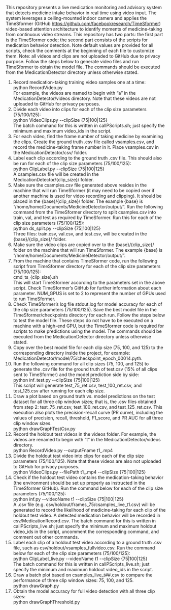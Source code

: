 This repository presents a live medication monitoring and advisory system that detects medicine intake behavior in real time using video input. The system leverages a ceiling-mounted indoor camera and applies the TimeSformer (GitHub https://github.com/facebookresearch/TimeSformer) video-based attention architecture to identify moments of medicine-taking from continuous video streams.
This repository has two parts: the first part is the TimeSformer code; the second part consists of the scripts for medication behavior detection. Note default values are provided for all scripts, check the comments at the beginning of each file to customize them.
Note: all videos and clips are not uploaded to GitHub due to privacy purpose.
Follow the steps below to generate video files and run TimeSformer to obtain the model file. The commands should be executed from the MedicationDetector directory unless otherwise stated.
1. Record medication-taking training video samples one at a time:  
	python RecordVideo.py  
For example, the videos are named to begin with “a” in the MedicationDetector/videos directory. Note that these videos are not uploaded to GitHub for privacy purposes.
2. Divide each video into clips for each of the clip size parameters (75/100/125):  
	python VideoClips.py --clipSize {75|100|125}  
The batch command for this is written in callPScripts.sh; just specify the minimum and maximum video_ids in the script.
3. For each video, find the frame number of taking medicine by examining the clips. Create the ground truth .csv file called vsamples.csv, and record the medicine-taking frame number in it. Place vsamples.csv in the MedicationDetector/csv/ folder.
4. Label each clip according to the ground truth .csv file. This should also be run for each of the clip size parameters (75/100/125):  
	python ClipLabel.py --clipSize {75|100|125}  
A csamples.csv file will be created in the MedicationDetector/{clip_size}/ folder.
5. Make sure the csamples.csv file generated above resides in the machine that will run TimeSformer (it may need to be copied over if another machine is used for video recording and clipping). It should be placed in the {base}/{clip_size}/ folder. The example {base} is
“/home/home/Documents/MedicineDetector/output/”. Run the following command from the TimeSformer directory to split csamples.csv into train, val, and test as required by TimeSformer. Run this for each of the clip size parameters (75/100/125):  
	python ds_split.py --clipSize {75|100|125}  
Three files: train.csv, val.csv, and test.csv, will be created in the {base}/{clip_size}/ folder.
6. Make sure the video clips are copied over to the {base}/{clip_size}/ folder on the machine that will run TimeSformer. The example {base} is
“/home/home/Documents/MedicineDetector/output/”.
7. From the machine that contains TimeSformer code, run the following script from TimeSformer directory for each of the clip size parameters (75/100/125):  
	cmd_ts_{clip_size}.sh  
This will start TimeSformer according to the parameters set in the above script. Check TimeSformer’s GitHub for further information about each parameter. NUM_GPUS is set to 2 to represent the number of GPUs used to run TimeSformer.
8. Check TimeSformer’s log file stdout.log for model accuracy for each of the clip size parameters (75/100/125). Save the best model file in the TimeSformer/checkpoints directory for each run.
Follow the steps below to test the model file. These steps do not have to be executed on a machine with a high-end GPU, but the TimeSformer code is required for scripts to make predictions using the model. The commands should be executed from the MedicationDetector directory unless otherwise stated.
1. Copy over the best model file for each clip size (75, 100, and 125) to the corresponding directory inside the project, for example: MedicationDetector/model/75/checkpoint_epoch_00014.pyth.
2. Run the following command for all clip sizes (75, 100, and 125) to generate the .csv file for the ground truth of test.csv (15% of all clips sent to TimeSformer) and the model prediction side by side:  
	python inf_test.py --clipSize {75|100|125}  
This script will generate test_75_ret.csv, test_100_ret.csv, and test_125.csv after running for each clip size.
3. Draw a plot based on ground truth vs. model predictions on the test dataset for all three clip window sizes; that is, the .csv files obtained from step 2: test_75_ret.csv, test_100_ret.csv, and test_125_ret.csv. This execution also plots the precision-recall curve (PR curve), including the values of precision, recall, threshold, F1_score, and PR AUC for all three clip window sizes.  
	python drawGraphTestCsv.py  
4. Record the holdout test videos in the videos folder. For example, the videos are renamed to begin with “t” in the MedicationDetector/videos directory.  
	python RecordVideo.py --outputFname t1_.mp4  
5. Divide the holdout test video into clips for each of the clip size parameters (75/100/125). Note that these videos are also not uploaded to GitHub for privacy purposes.  
	python VideoClips.py --filePath t1_.mp4 --clipSize {75|100|125}  
6. Check if the holdout test video contains the medication-taking behavior (the environment should be set up properly as instructed in the TimeSformer GitHub). Run the command below for each of the clip size parameters (75/100/125):  
	python inf.py --videoName t1 --clipSize {75|100|125}  
A .csv file (e.g. csv/holdout/frames_75/csamples_live_t1.csv) will be generated to record the likelihood of medicine-taking for each clip of the holdout test video. A detected medication behavior will be recorded in csv/MedicationRecord.csv.
The batch command for this is written in callPScripts_live.sh; just specify the minimum and maximum holdout video_ids in the script, uncomment the corresponding command, and comment out other commands.
7. Label each clip of a holdout test video according to a ground truth .csv file, such as csv/holdout/vsamples_fullvideo.csv. Run the command below for each of the clip size parameters (75/100/125):  
	python ClipLabel_live.py --videoName t1 --clipSize {75|100|125}  
The batch command for this is written in callPScripts_live.sh; just specify the minimum and maximum holdout video_ids in the script.
8. Draw a batch plot based on csamples_live_t##.csv to compare the performance of three clip window sizes: 75, 100, and 125.  
	python drawGraph.py  
9. Obtain the model accuracy for full video detection with all three clip sizes:  
	python drawGraphThreshold.py  
